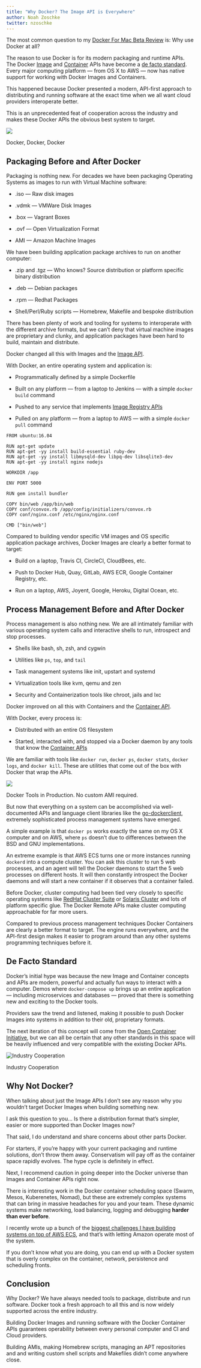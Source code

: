 ```yaml
---
title: "Why Docker? The Image API is Everywhere"
author: Noah Zoschke
twitter: nzoschke
---
```


The most common question to my [Docker For Mac Beta Review](https://medium.com/@nzoschke/docker-for-mac-beta-review-b91692289eb5) is: Why use Docker at all?

The reason to use Docker is for its modern packaging and runtime APIs. The Docker [Image](https://docs.docker.com/engine/reference/api/docker_remote_api_v1.23/#2-2-images) and [Container](https://docs.docker.com/engine/reference/api/docker_remote_api_v1.23/#2-1-containers) APIs have become a [de facto standard](https://en.wikipedia.org/wiki/De_facto_standard). Every major computing platform — from OS X to AWS — now has native support for working with Docker Images and Containers.

This happened because Docker presented a modern, API-first approach to distributing and running software at the exact time when we all want cloud providers interoperate better.

This is an unprecedented feat of cooperation across the industry and makes these Docker APIs the obvious best system to target.

![](/assets/img/why-docker-providers.png)
<p class="caption">Docker, Docker, Docker</p>

## Packaging Before and After Docker

Packaging is nothing new. For decades we have been packaging Operating Systems as images to run with Virtual Machine software:

* .iso — Raw disk images

* .vdmk — VMWare Disk Images

* .box — Vagrant Boxes

* .ovf — Open Virtualization Format

* AMI — Amazon Machine Images

We have been building application package archives to run on another computer:

* .zip and .tgz — Who knows? Source distribution or platform specific binary distribution

* .deb — Debian packages

* .rpm — Redhat Packages

* Shell/Perl/Ruby scripts — Homebrew, Makefile and bespoke distribution

There has been plenty of work and tooling for systems to interoperate with the different archive formats, but we can’t deny that virtual machine images are proprietary and clunky, and application packages have been hard to build, maintain and distribute.

Docker changed all this with Images and the [Image API](https://docs.docker.com/engine/reference/api/docker_remote_api_v1.23/#2-2-images).

With Docker, an entire operating system and application is:

* Programmatically defined by a simple Dockerfile

* Built on any platform —  from a laptop to Jenkins — with a simple `docker build` command

* Pushed to any service that implements [Image Registry APIs](https://github.com/docker/distribution)

* Pulled on any platform — from a laptop to AWS — with a simple `docker pull` command

```
FROM ubuntu:16.04

RUN apt-get update
RUN apt-get -yy install build-essential ruby-dev
RUN apt-get -yy install libmysqld-dev libpq-dev libsqlite3-dev
RUN apt-get -yy install nginx nodejs

WORKDIR /app

ENV PORT 5000

RUN gem install bundler

COPY bin/web /app/bin/web
COPY conf/convox.rb /app/config/initializers/convox.rb
COPY conf/nginx.conf /etc/nginx/nginx.conf

CMD ["bin/web"]
```

Compared to building vendor specific VM images and OS specific application package archives, Docker Images are clearly a better format to target:

* Build on a laptop, Travis CI, CircleCI, CloudBees, etc.

* Push to Docker Hub, Quay, GitLab, AWS ECR, Google Container Registry, etc.

* Run on a laptop, AWS, Joyent, Google, Heroku, Digital Ocean, etc.

## Process Management Before and After Docker

Process management is also nothing new. We are all intimately familiar with various operating system calls and interactive shells to run, introspect and stop processes.

* Shells like bash, sh, zsh, and cygwin

* Utilities like `ps`, `top`, and `tail`

* Task management systems like init, upstart and systemd

* Virtualization tools like kvm, qemu and zen

* Security and Containerization tools like chroot, jails and lxc

Docker improved on all this with Containers and the [Container API](https://docs.docker.com/engine/reference/api/docker_remote_api_v1.23/#2-1-containers).

With Docker, every process is:

* Distributed with an entire OS filesystem

* Started, interacted with, and stopped via a Docker daemon by any tools that know the [Container APIs](https://docs.docker.com/engine/reference/api/docker_remote_api_v1.23/#2-1-containers)

We are familiar with tools like `docker run`, `docker ps`, `docker stats`, `docker logs`, and `docker kill`. These are utilities that come out of the box with Docker that wrap the APIs. 

[<img src="https://medium2.global.ssl.fastly.net/max/7860/1*Dx070Ud3KNx7l1F9XcVJKg.png">](https://medium2.global.ssl.fastly.net/max/7860/1*Dx070Ud3KNx7l1F9XcVJKg.png)
<p class="caption">Docker Tools in Production. No custom AMI required.</p>

But now that everything on a system can be accomplished via well-documented APIs and language client libraries like the [go-dockerclient](https://github.com/fsouza/go-dockerclient), extremely sophisticated process management systems have emerged.

A simple example is that `docker ps` works exactly the same on my OS X computer and on AWS, where `ps` doesn’t due to differences between the BSD and GNU implementations.

An extreme example is that AWS ECS turns one or more instances running `dockerd` into a compute cluster. You can ask this cluster to run 5 web processes, and an agent will tell the Docker daemons to start the 5 web processes on different hosts. It will then constantly introspect the Docker daemons and will start a new container if it observes that a container failed.

Before Docker, cluster computing had been tied very closely to specific operating systems like [RedHat Cluster Suite](https://en.wikipedia.org/wiki/Red_Hat_cluster_suite) or [Solaris Cluster](https://en.wikipedia.org/wiki/Solaris_Cluster) and lots of platform specific glue. The Docker Remote APIs make cluster computing approachable for far more users.

Compared to previous process management techniques Docker Containers are clearly a better format to target. The engine runs everywhere, and the API-first design makes it easier to program around than any other systems programming techniques before it.

## De Facto Standard

Docker’s initial hype was because the new Image and Container concepts and APIs are modern, powerful and actually fun ways to interact with a computer. Demos where `docker-compose up` brings up an entire application — including microservices and databases — proved that there is something new and exciting to the Docker tools.

Providers saw the trend and listened, making it possible to push Docker Images into systems in addition to their old, proprietary formats.

The next iteration of this concept will come from the [Open Container Initiative](https://www.opencontainers.org/), but we can all be certain that any other standards in this space will be heavily influenced and very compatible with the existing Docker APIs.

![Industry Cooperation](https://medium2.global.ssl.fastly.net/max/2328/1*UWOC6AEQXQUaLYMgSCheLg.png)
<p class="caption">Industry Cooperation</p>

## Why Not Docker?

When talking about just the Image APIs I don’t see any reason why you wouldn’t target Docker Images when building something new.

I ask this question to you… Is there a distribution format that’s simpler, easier or more supported than Docker Images now?

That said, I do understand and share concerns about other parts Docker. 

For starters, if you’re happy with your current packaging and runtime solutions, don’t throw them away. Conservatism will pay off as the container space rapidly evolves. The hype cycle is definitely in effect.

Next, I recommend caution in going deeper into the Docker universe than Images and Container APIs right now.

There is interesting work in the Docker container scheduling space (Swarm, Mesos, Kuberenetes, Nomad), but these are extremely complex systems that can bring in massive headaches for you and your team. These dynamic systems make networking, load balancing, logging and debugging **harder than ever before**.

I recently wrote up a bunch of the [biggest challenges I have building systems on top of AWS ECS](https://medium.com/@nzoschke/the-seven-biggest-challenges-of-deployment-to-ecs-414ebcd6d9ec#.n1etvfynm), and that’s with letting Amazon operate most of the system.

If you don’t know what you are doing, you can end up with a Docker system that is overly complex on the container, network, persistence and scheduling fronts.

## Conclusion

Why Docker? We have always needed tools to package, distribute and run software. Docker took a fresh approach to all this and is now widely supported across the entire industry.

Building Docker Images and running software with the Docker Container APIs guarantees operability between every personal computer and CI and Cloud providers.

Building AMIs, making Homebrew scripts, managing an APT repositories and and writing custom shell scripts and Makefiles didn’t come anywhere close.
